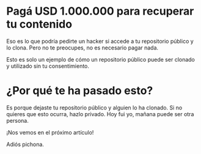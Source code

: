 # Pagá USD 1.000.000 para recuperar tu contenido

Eso es lo que podría pedirte un hacker si accede a tu repositorio público y lo clona. Pero no te preocupes, no es necesario pagar nada.

Esto es solo un ejemplo de cómo un repositorio público puede ser clonado y utilizado sin tu consentimiento.

# ¿Por qué te ha pasado esto?
Es porque dejaste tu repositorio público y alguien lo ha clonado. Si no quieres que esto ocurra, hazlo privado.
Hoy fui yo, mañana puede ser otra persona.

¡Nos vemos en el próximo artículo!

Adiós pichona.